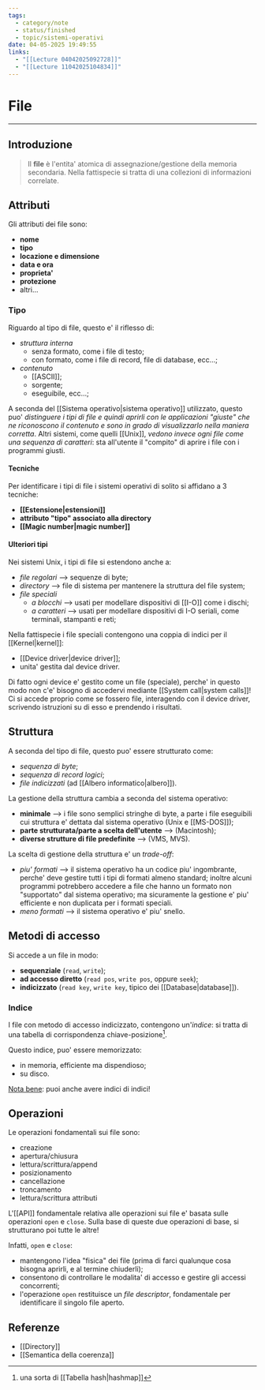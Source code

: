 ```yaml
---
tags:
  - category/note
  - status/finished
  - topic/sistemi-operativi
date: 04-05-2025 19:49:55
links:
  - "[[Lecture 04042025092728]]"
  - "[[Lecture 11042025104834]]"
---
```

# File
---
## Introduzione
> Il **file** è l'entita' atomica di assegnazione/gestione della memoria secondaria. Nella fattispecie si tratta di una collezioni di informazioni correlate.

## Attributi
Gli attributi dei file sono:
- **nome**
- **tipo**
- **locazione e dimensione**
- **data e ora**
- **proprieta'**
- **protezione**
- altri...

### Tipo
Riguardo al tipo di file, questo e' il riflesso di:
- _struttura interna_
	- senza formato, come i file di testo;
	- con formato, come i file di record, file di database, ecc...;
- _contenuto_
	- [[ASCII]];
	- sorgente;
	- eseguibile, ecc...;

A seconda del [[Sistema operativo|sistema operativo]] utilizzato, questo puo' _distinguere i tipi di file e quindi aprirli con le applicazioni "giuste" che ne riconoscono il contenuto e sono in grado di visualizzarlo nella maniera corretta_. Altri sistemi, come quelli [[Unix]], _vedono invece ogni file come una sequenza di caratteri_: sta all'utente il "compito" di aprire i file con i programmi giusti.

#### Tecniche
Per identificare i tipi di file i sistemi operativi di solito si affidano a 3 tecniche:
- **[[Estensione|estensioni]]**
- **attributo "tipo" associato alla directory**
- **[[Magic number|magic number]]**

#### Ulteriori tipi
Nei sistemi Unix, i tipi di file si estendono anche a:
- _file regolari_ --> sequenze di byte;
- _directory_ --> file di sistema per mantenere la struttura del file system;
- _file speciali_
	- _a blocchi_ --> usati per modellare dispositivi di [[I-O]] come i dischi;
	- _a caratteri_ --> usati per modellare dispositivi di I-O seriali, come terminali, stampanti e reti;

Nella fattispecie i file speciali contengono una coppia di indici per il [[Kernel|kernel]]:
- [[Device driver|device driver]];
- unita' gestita dal device driver.

Di fatto ogni device e' gestito come un file (speciale), perche' in questo modo non c'e' bisogno di accedervi mediante [[System call|system calls]]! Ci si accede proprio come se fossero file, interagendo con il device driver, scrivendo istruzioni su di esso e prendendo i risultati.

## Struttura
A seconda del tipo di file, questo puo' essere strutturato come:
- _sequenza di byte_;
- _sequenza di record logici_;
- _file indicizzati_ (ad [[Albero informatico|albero]]).

La gestione della struttura cambia a seconda del sistema operativo:
- **minimale** --> i file sono semplici stringhe di byte, a parte i file eseguibili cui struttura e' dettata dal sistema operativo (Unix e [[MS-DOS]]);
- **parte strutturata/parte a scelta dell'utente** --> (Macintosh);
- **diverse strutture di file predefinite** --> (VMS, MVS).

La scelta di gestione della struttura e' un _trade-off_:
- _piu' formati_ --> il sistema operativo ha un codice piu' ingombrante, perche' deve gestire tutti i tipi di formati almeno standard; inoltre alcuni programmi potrebbero accedere a file che hanno un formato non "supportato" dal sistema operativo; ma sicuramente la gestione e' piu' efficiente e non duplicata per i formati speciali.
- _meno formati_ --> il sistema operativo e' piu' snello.

## Metodi di accesso
Si accede a un file in modo:
- **sequenziale** (`read`, `write`);
- **ad accesso diretto** (`read pos`, `write pos`, oppure `seek`);
- **indicizzato** (`read key`, `write key`, tipico dei [[Database|database]]).

### Indice
I file con metodo di accesso indicizzato, contengono un'_indice_: si tratta di una tabella di corrispondenza chiave-posizione[^1].

Questo indice, puo' essere memorizzato:
- in memoria, efficiente ma dispendioso;
- su disco.

<u>Nota bene</u>: puoi anche avere indici di indici!

## Operazioni
Le operazioni fondamentali sui file sono:
- creazione
- apertura/chiusura
- lettura/scrittura/append
- posizionamento
- cancellazione
- troncamento
- lettura/scrittura attributi

L'[[API]] fondamentale relativa alle operazioni sui file e' basata sulle operazioni `open` e `close`. Sulla base di queste due operazioni di base, si strutturano poi tutte le altre!

Infatti, `open` e `close`:
- mantengono l'idea "fisica" dei file (prima di farci qualunque cosa bisogna aprirli, e al termine chiuderli);
- consentono di controllare le modalita' di accesso e gestire gli accessi concorrenti;
- l'operazione `open` restituisce un _file descriptor_, fondamentale per identificare il singolo file aperto.

## Referenze
- [[Directory]]
- [[Semantica della coerenza]]

[^1]: una sorta di [[Tabella hash|hashmap]]

